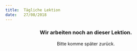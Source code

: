 ```yaml
---
title:  Tägliche Lektion
date:   27/08/2018
---
```


### <center>Wir arbeiten noch an dieser Lektion.</center>
<center>Bitte komme später zurück.</center>